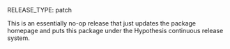 RELEASE_TYPE: patch

This is an essentially no-op release that just updates the package homepage and
puts this package under the Hypothesis continuous release system.
